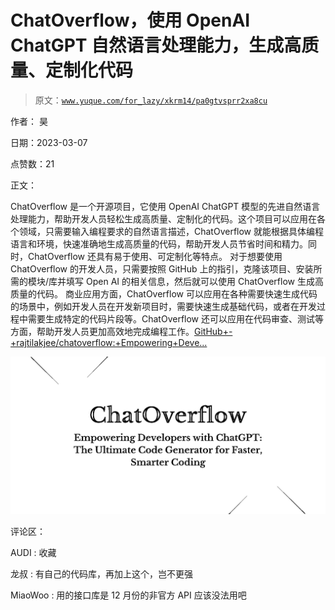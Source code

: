 # ChatOverflow，使用 OpenAI ChatGPT 自然语言处理能力，生成高质量、定制化代码

> 原文：[`www.yuque.com/for_lazy/xkrm14/pa0gtvsprr2xa8cu`](https://www.yuque.com/for_lazy/xkrm14/pa0gtvsprr2xa8cu)



作者： 昊 

日期：2023-03-07 

点赞数：21 

正文： 

ChatOverflow 是一个开源项目，它使用 OpenAI ChatGPT 模型的先进自然语言处理能力，帮助开发人员轻松生成高质量、定制化的代码。这个项目可以应用在各个领域，只需要输入编程要求的自然语言描述，ChatOverflow 就能根据具体编程语言和环境，快速准确地生成高质量的代码，帮助开发人员节省时间和精力。同时，ChatOverflow 还具有易于使用、可定制化等特点。 对于想要使用 ChatOverflow 的开发人员，只需要按照 GitHub 上的指引，克隆该项目、安装所需的模块/库并填写 Open AI 的相关信息，然后就可以使用 ChatOverflow 生成高质量的代码。 商业应用方面，ChatOverflow 可以应用在各种需要快速生成代码的场景中，例如开发人员在开发新项目时，需要快速生成基础代码，或者在开发过程中需要生成特定的代码片段等。ChatOverflow 还可以应用在代码审查、测试等方面，帮助开发人员更加高效地完成编程工作。[GitHub+-+rajtilakjee/chatoverflow:+Empowering+Deve...](https://github.com/rajtilakjee/chatoverflow/) 

![](img/c0ae6f4dca616d2089c2b49b521dfe8a.png)  

评论区： 

AUDI : 收藏 

龙叔 : 有自己的代码库，再加上这个，岂不更强 

MiaoWoo : 用的接口库是 12 月份的非官方 API 应该没法用吧 

